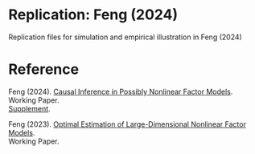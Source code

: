 # Replication: Feng (2024)
Replication files for simulation and empirical illustration in Feng (2024)

# Reference
Feng (2024). [Causal Inference in Possibly Nonlinear Factor Models](https://drive.google.com/file/d/1zIond_B7rAXbq1h24aKCnrWIkmmTbC_D/view?usp=drive_link).  
Working Paper.  
[Supplement](https://drive.google.com/file/d/1UnNm1wPJtnA4-dPkzeZSfPUea0VI67rj/view?usp=drive_link).

Feng (2023). [Optimal Estimation of Large-Dimensional Nonlinear Factor Models](https://drive.google.com/file/d/1mwPnEZAk3vfxnBvkm9Pc7I6_3sLC_wP4/view).  
Working Paper. 
